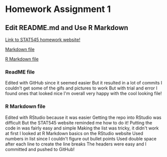 # Homework Assignment 1

## Edit README.md and Use R Markdown
[Link to STAT545 homework website!](http://stat545.com/hw01_edit-README.html)

[Markdown file](https://github.com/vanflad/STAT545-hw-fladmark-vanessa/blob/master/Homework%201/hw01_gapminder.md)

[R Markdown file](https://github.com/vanflad/STAT545-hw-fladmark-vanessa/blob/master/Homework%201/hw01_gapminder.Rmd)

### ReadME file

Edited with GitHub since it seemed easier
But it resulted in a lot of commits
I couldn't get some of the gifs and pictures to work
But with trial and error I found ones that looked nice
I'm overall very happy with the cool looking file!

### R Markdown file

Edited with RStudio because it was easier
Getting the repo into RStudio was difficult
But the STAT545 website reminded me how to do it!
Putting the code in was fairly easy and simple
Making the list was tricky, it didn't work at first
I looked at R Markdown basics on the RStudio website
Used numbers in list since I couldn't figure out bullet points
Used double space after each line to create the line breaks
The headers were easy and I committed and pushed to GitHub!
